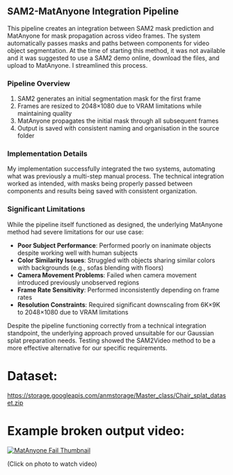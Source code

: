 ## SAM2-MatAnyone Integration Pipeline

This pipeline creates an integration between SAM2 mask prediction and MatAnyone for mask propagation across video frames. The system automatically passes masks and paths between components for video object segmentation. At the time of starting this method, it was not available and it was suggested to use a SAM2 demo online, download the files, and upload to MatAnyone. I streamlined this process.

### Pipeline Overview

1. SAM2 generates an initial segmentation mask for the first frame
2. Frames are resized to 2048×1080 due to VRAM limitations while maintaining quality
3. MatAnyone propagates the initial mask through all subsequent frames
4. Output is saved with consistent naming and organisation in the source folder

### Implementation Details

My implementation successfully integrated the two systems, automating what was previously a multi-step manual process. The technical integration worked as intended, with masks being properly passed between components and results being saved with consistent organization.

### Significant Limitations

While the pipeline itself functioned as designed, the underlying MatAnyone method had severe limitations for our use case:

- **Poor Subject Performance**: Performed poorly on inanimate objects despite working well with human subjects
- **Color Similarity Issues**: Struggled with objects sharing similar colors with backgrounds (e.g., sofas blending with floors)
- **Camera Movement Problems**: Failed when camera movement introduced previously unobserved regions
- **Frame Rate Sensitivity**: Performed inconsistently depending on frame rates
- **Resolution Constraints**: Required significant downscaling from 6K×9K to 2048×1080 due to VRAM limitations

Despite the pipeline functioning correctly from a technical integration standpoint, the underlying approach proved unsuitable for our Gaussian splat preparation needs. Testing showed the SAM2Video method to be a more effective alternative for our specific requirements.

# Dataset:
https://storage.googleapis.com/anmstorage/Master_class/Chair_splat_dataset.zip
# Example broken output video: 

[![MatAnyone Fail Thumbnail](https://storage.googleapis.com/anmstorage/Master_class/matanyone_fail.0122.png)](https://storage.googleapis.com/anmstorage/Master_class/matanyone_fail.mp4)

(Click on photo to watch video)
